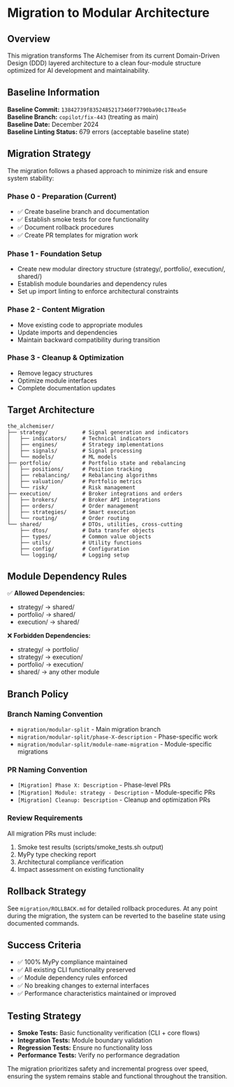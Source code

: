 # Migration to Modular Architecture

## Overview

This migration transforms The Alchemiser from its current Domain-Driven Design (DDD) layered architecture to a clean four-module structure optimized for AI development and maintainability.

## Baseline Information

**Baseline Commit:** `13842739f83524852173460f7790ba90c178ea5e`  
**Baseline Branch:** `copilot/fix-443` (treating as main)  
**Baseline Date:** December 2024  
**Baseline Linting Status:** 679 errors (acceptable baseline state)

## Migration Strategy

The migration follows a phased approach to minimize risk and ensure system stability:

### Phase 0 - Preparation (Current)
- ✅ Create baseline branch and documentation
- ✅ Establish smoke tests for core functionality
- ✅ Document rollback procedures
- ✅ Create PR templates for migration work

### Phase 1 - Foundation Setup
- Create new modular directory structure (strategy/, portfolio/, execution/, shared/)
- Establish module boundaries and dependency rules
- Set up import linting to enforce architectural constraints

### Phase 2 - Content Migration
- Move existing code to appropriate modules
- Update imports and dependencies
- Maintain backward compatibility during transition

### Phase 3 - Cleanup & Optimization
- Remove legacy structures
- Optimize module interfaces
- Complete documentation updates

## Target Architecture

```
the_alchemiser/
├── strategy/           # Signal generation and indicators
│   ├── indicators/     # Technical indicators
│   ├── engines/        # Strategy implementations  
│   ├── signals/        # Signal processing
│   └── models/         # ML models
├── portfolio/          # Portfolio state and rebalancing
│   ├── positions/      # Position tracking
│   ├── rebalancing/    # Rebalancing algorithms
│   ├── valuation/      # Portfolio metrics
│   └── risk/           # Risk management
├── execution/          # Broker integrations and orders
│   ├── brokers/        # Broker API integrations
│   ├── orders/         # Order management
│   ├── strategies/     # Smart execution
│   └── routing/        # Order routing
└── shared/             # DTOs, utilities, cross-cutting
    ├── dtos/           # Data transfer objects
    ├── types/          # Common value objects
    ├── utils/          # Utility functions
    ├── config/         # Configuration
    └── logging/        # Logging setup
```

## Module Dependency Rules

✅ **Allowed Dependencies:**
- strategy/ → shared/
- portfolio/ → shared/  
- execution/ → shared/

❌ **Forbidden Dependencies:**
- strategy/ → portfolio/
- strategy/ → execution/
- portfolio/ → execution/
- shared/ → any other module

## Branch Policy

### Branch Naming Convention
- `migration/modular-split` - Main migration branch
- `migration/modular-split/phase-X-description` - Phase-specific work
- `migration/modular-split/module-name-migration` - Module-specific migrations

### PR Naming Convention
- `[Migration] Phase X: Description` - Phase-level PRs
- `[Migration] Module: strategy - Description` - Module-specific PRs
- `[Migration] Cleanup: Description` - Cleanup and optimization PRs

### Review Requirements
All migration PRs must include:
1. Smoke test results (scripts/smoke_tests.sh output)
2. MyPy type checking report
3. Architectural compliance verification
4. Impact assessment on existing functionality

## Rollback Strategy

See `migration/ROLLBACK.md` for detailed rollback procedures. At any point during the migration, the system can be reverted to the baseline state using documented commands.

## Success Criteria

- ✅ 100% MyPy compliance maintained
- ✅ All existing CLI functionality preserved
- ✅ Module dependency rules enforced
- ✅ No breaking changes to external interfaces
- ✅ Performance characteristics maintained or improved

## Testing Strategy

- **Smoke Tests:** Basic functionality verification (CLI + core flows)
- **Integration Tests:** Module boundary validation
- **Regression Tests:** Ensure no functionality loss
- **Performance Tests:** Verify no performance degradation

The migration prioritizes safety and incremental progress over speed, ensuring the system remains stable and functional throughout the transition.